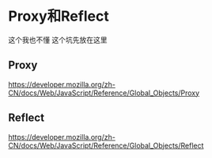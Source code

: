 # Proxy和Reflect

这个我也不懂 这个坑先放在这里



## Proxy

<https://developer.mozilla.org/zh-CN/docs/Web/JavaScript/Reference/Global_Objects/Proxy>



## Reflect

<https://developer.mozilla.org/zh-CN/docs/Web/JavaScript/Reference/Global_Objects/Reflect>

